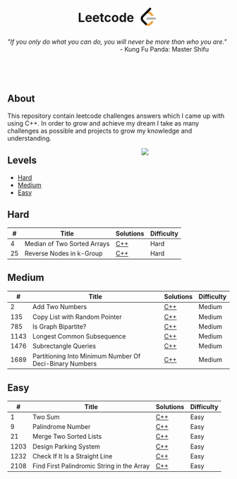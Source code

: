 <h1 align="center">Leetcode <img width="50" align="center" justify="center" src="doc/Leetcode-Icon.png"></h1>
<i>"If you only do what you can do, you will never be more than who you are."</i>

<div align="right">
    - Kung Fu Panda: Master Shifu &nbsp; &nbsp; &nbsp; &nbsp; &nbsp; &nbsp;
</div>

&nbsp;

&nbsp;

<h2>About</h2>

This repository contain leetcode challenges answers which I came up with using C++.
In order to grow and achieve my dream I take as many challenges as possible and projects to grow
my knowledge and understanding.

<img align="right" src="https://media.giphy.com/media/hTlYvDvLU7qnVbv0Qq/giphy.gif" width="200"/>

<h2>Levels</h2>

<!--toc:start-->
- [Hard](#hard)
- [Medium](#medium)
- [Easy](#easy)
<!--toc:end-->

## Hard

| #   | Title                       | Solutions                                                        | Difficulty |
| --- | --------------------------- | ---------------------------------------------------------------- | ---------- |
| 4   | Median of Two Sorted Arrays | [C++](/Hard-Level/CPP-Solutions/Median-of-Two-Sorted-Arrays.cpp) | Hard       |
| 25  | Reverse Nodes in k-Group    | [C++](/Hard-Level/CPP-Solutions/Reverse-Nodes-in-k-Group.cpp)    | Hard       |

## Medium

| #    | Title                                                   | Solutions                                                                                      | Difficulty |
| ---- | ------------------------------------------------------- | ---------------------------------------------------------------------------------------------- | ---------- |
| 2    | Add Two Numbers                                         | [C++](/Medium-Level/CPP-Solutions/Add-Two-Numbers.cpp)                                         | Medium     |
| 135  | Copy List with Random Pointer                           | [C++](/Medium-Level/CPP-Solutions/Copy-List-With-Random-Pointer.cpp)                           | Medium     |
| 785  | Is Graph Bipartite?                                     | [C++](/Medium-Level/CPP-Solutions/Is-Geaph-Bipartite.cpp)                                      | Medium     |
| 1143 | Longest Common Subsequence                              | [C++](/Medium-Level/CPP-Solutions/Longest-Common-Subsequence.cpp)                              | Medium     |
| 1476 | Subrectangle Queries                                    | [C++](/Medium-Level/CPP-Solutions/Subrectangle-Queries.cpp)                                    | Medium     |
| 1689 | Partitioning Into Minimum Number Of Deci-Binary Numbers | [C++](/Medium-Level/CPP-Solutions/Partitioning-Into-Minimum-Number-Of-Deci-Binary-Numbers.cpp) | Medium     |

## Easy

| #    | Title                                      | Solutions                                                                   | Difficulty |
| ---- | ------------------------------------------ | --------------------------------------------------------------------------- | ---------- |
| 1    | Two Sum                                    | [C++](/Easy-Level/CPP-Solutions/Two-Sums.cpp)                               | Easy       |
| 9    | Palindrome Number                          | [C++](/Easy-Level/CPP-Solutions/Palindrome-Number.cpp)                      | Easy       |
| 21   | Merge Two Sorted Lists                     | [C++](/Easy-Level/CPP-Solutions/Merge-Two-Sorted-Lists.cpp)                 | Easy       |
| 1203 | Design Parking System                      | [C++](/Easy-Level/CPP-Solutions/Design-Parking-System.cpp)                  | Easy       |
| 1232 | Check If It Is a Straight Line             | [C++](/Easy-Level/CPP-Solutions/Check-If-It-Is-a-Straight-Line.cpp)         | Easy       |
| 2108 | Find First Palindromic String in the Array | [C++](/Easy-Level/CPP-Solutions/Find-First-Palindromic-String-In-Array.cpp) | Easy       |
